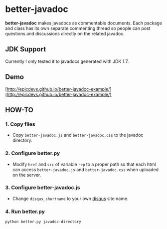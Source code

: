 # better-javadoc
**better-javadoc** makes javadocs as commentable documents. Each package and class has its own separate commenting thread so people can post questions and discussions directly on the related javadoc.

## JDK Support
Currently I only tested it to javadocs generated with JDK 1.7.

## Demo
[http://epicdevs.github.io/better-javadoc-example/](http://epicdevs.github.io/better-javadoc-example/)

## HOW-TO

### 1. Copy files
- Copy `better-javadoc.js` and `better-javadoc.css` to the javadoc directory.

### 2. Configure better.py
- Modify `href` and `src` of variable `rep` to a proper path so that each html can access `better-javadoc.js` and `better-javadoc.css` when uploaded on the server.

### 3. Configure better-javadoc.js
- Change `disqus_shortname` to your own [disqus](http://disqus.com) site name.

### 4. Run better.py
    python better.py javadoc-directory
